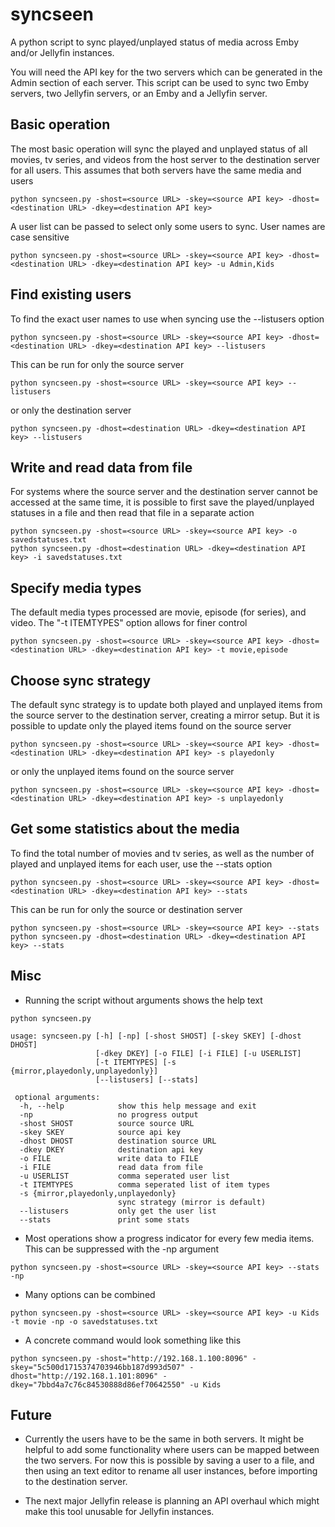 # syncseen
A python script to sync played/unplayed status of media across Emby and/or Jellyfin instances.

You will need the API key for the two servers which can be generated in the Admin section of each server.  This script can be used to sync two Emby servers, two Jellyfin servers, or an Emby and a Jellyfin server.

## Basic operation
The most basic operation will sync the played and unplayed status of all movies, tv series, and videos from the host server to the destination server for all users.  This assumes that both servers have the same media and users
```
python syncseen.py -shost=<source URL> -skey=<source API key> -dhost=<destination URL> -dkey=<destination API key>
```
A user list can be passed to select only some users to sync. User names are case sensitive
```
python syncseen.py -shost=<source URL> -skey=<source API key> -dhost=<destination URL> -dkey=<destination API key> -u Admin,Kids
```

## Find existing users
To find the exact user names to use when syncing use the --listusers option
```
python syncseen.py -shost=<source URL> -skey=<source API key> -dhost=<destination URL> -dkey=<destination API key> --listusers
```
This can be run for only the source server
```
python syncseen.py -shost=<source URL> -skey=<source API key> --listusers
```
or only the destination server
```
python syncseen.py -dhost=<destination URL> -dkey=<destination API key> --listusers
```

## Write and read data from file
For systems where the source server and the destination server cannot be accessed at the same time, it is possible to first save the played/unplayed statuses in a file and then read that file in a separate action
```
python syncseen.py -shost=<source URL> -skey=<source API key> -o savedstatuses.txt
python syncseen.py -dhost=<destination URL> -dkey=<destination API key> -i savedstatuses.txt
```

## Specify media types
The default media types processed are movie, episode (for series), and video.  The "-t ITEMTYPES" option allows for finer control
```
python syncseen.py -shost=<source URL> -skey=<source API key> -dhost=<destination URL> -dkey=<destination API key> -t movie,episode
```

## Choose sync strategy
The default sync strategy is to update both played and unplayed items from the source server to the destination server, creating a mirror setup. But it is possible to update only the played items found on the source server
```
python syncseen.py -shost=<source URL> -skey=<source API key> -dhost=<destination URL> -dkey=<destination API key> -s playedonly
```
or only the unplayed items found on the source server
```
python syncseen.py -shost=<source URL> -skey=<source API key> -dhost=<destination URL> -dkey=<destination API key> -s unplayedonly
```

## Get some statistics about the media
To find the total number of movies and tv series, as well as the number of played and unplayed items for each user, use the --stats option
```
python syncseen.py -shost=<source URL> -skey=<source API key> -dhost=<destination URL> -dkey=<destination API key> --stats
```
This can be run for only the source or destination server
```
python syncseen.py -shost=<source URL> -skey=<source API key> --stats
python syncseen.py -dhost=<destination URL> -dkey=<destination API key> --stats
```

## Misc
* Running the script without arguments shows the help text
```
python syncseen.py
```
```
usage: syncseen.py [-h] [-np] [-shost SHOST] [-skey SKEY] [-dhost DHOST]
                   [-dkey DKEY] [-o FILE] [-i FILE] [-u USERLIST]
                   [-t ITEMTYPES] [-s {mirror,playedonly,unplayedonly}]
                   [--listusers] [--stats]

 optional arguments:
  -h, --help            show this help message and exit
  -np                   no progress output
  -shost SHOST          source source URL
  -skey SKEY            source api key
  -dhost DHOST          destination source URL
  -dkey DKEY            destination api key
  -o FILE               write data to FILE
  -i FILE               read data from file
  -u USERLIST           comma seperated user list
  -t ITEMTYPES          comma seperated list of item types
  -s {mirror,playedonly,unplayedonly}
                        sync strategy (mirror is default)
  --listusers           only get the user list
  --stats               print some stats
```

* Most operations show a progress indicator for every few media items. This can be suppressed with the -np argument
```
python syncseen.py -shost=<source URL> -skey=<source API key> --stats -np
```

* Many options can be combined
```
python syncseen.py -shost=<source URL> -skey=<source API key> -u Kids -t movie -np -o savedstatuses.txt
```

* A concrete command would look something like this
```
python syncseen.py -shost="http://192.168.1.100:8096" -skey="5c500d1715374703946bb187d993d507" -dhost="http://192.168.1.101:8096" -dkey="7bbd4a7c76c84530888d86ef70642550" -u Kids
```

## Future
* Currently the users have to be the same in both servers.  It might be helpful to add some functionality where users can be mapped between the two servers.  For now this is possible by saving a user to a file, and then using an text editor to rename all user instances, before importing to the destination server.

* The next major Jellyfin release is planning an API overhaul which might make this tool unusable for Jellyfin instances.
